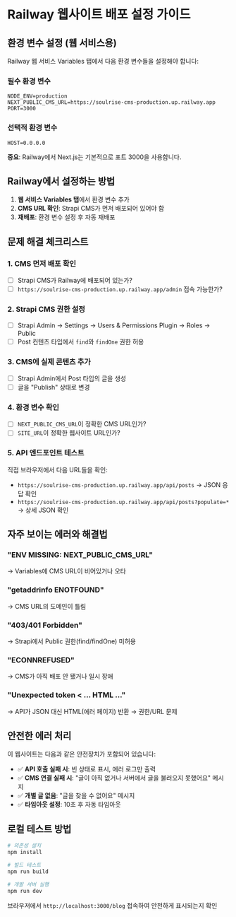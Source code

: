 # Railway 웹사이트 배포 설정 가이드

## 환경 변수 설정 (웹 서비스용)

Railway 웹 서비스 Variables 탭에서 다음 환경 변수들을 설정해야 합니다:

### 필수 환경 변수
```
NODE_ENV=production
NEXT_PUBLIC_CMS_URL=https://soulrise-cms-production.up.railway.app
PORT=3000
```

### 선택적 환경 변수
```
HOST=0.0.0.0
```

**중요**: Railway에서 Next.js는 기본적으로 포트 3000을 사용합니다.

## Railway에서 설정하는 방법

1. **웹 서비스 Variables 탭**에서 환경 변수 추가
2. **CMS URL 확인**: Strapi CMS가 먼저 배포되어 있어야 함
3. **재배포**: 환경 변수 설정 후 자동 재배포

## 문제 해결 체크리스트

### 1. CMS 먼저 배포 확인
- [ ] Strapi CMS가 Railway에 배포되어 있는가?
- [ ] `https://soulrise-cms-production.up.railway.app/admin` 접속 가능한가?

### 2. Strapi CMS 권한 설정
- [ ] Strapi Admin → Settings → Users & Permissions Plugin → Roles → Public
- [ ] Post 컨텐츠 타입에서 `find`와 `findOne` 권한 허용

### 3. CMS에 실제 콘텐츠 추가
- [ ] Strapi Admin에서 Post 타입의 글을 생성
- [ ] 글을 "Publish" 상태로 변경

### 4. 환경 변수 확인
- [ ] `NEXT_PUBLIC_CMS_URL`이 정확한 CMS URL인가?
- [ ] `SITE_URL`이 정확한 웹사이트 URL인가?

### 5. API 엔드포인트 테스트
직접 브라우저에서 다음 URL들을 확인:
- `https://soulrise-cms-production.up.railway.app/api/posts` → JSON 응답 확인
- `https://soulrise-cms-production.up.railway.app/api/posts?populate=*` → 상세 JSON 확인

## 자주 보이는 에러와 해결법

### "ENV MISSING: NEXT_PUBLIC_CMS_URL"
→ Variables에 CMS URL이 비어있거나 오타

### "getaddrinfo ENOTFOUND"
→ CMS URL의 도메인이 틀림

### "403/401 Forbidden"
→ Strapi에서 Public 권한(find/findOne) 미허용

### "ECONNREFUSED"
→ CMS가 아직 배포 안 됐거나 일시 장애

### "Unexpected token < ... HTML ..."
→ API가 JSON 대신 HTML(에러 페이지) 반환 → 권한/URL 문제

## 안전한 에러 처리

이 웹사이트는 다음과 같은 안전장치가 포함되어 있습니다:

- ✅ **API 호출 실패 시**: 빈 상태로 표시, 에러 로그만 출력
- ✅ **CMS 연결 실패 시**: "글이 아직 없거나 서버에서 글을 불러오지 못했어요" 메시지
- ✅ **개별 글 없음**: "글을 찾을 수 없어요" 메시지
- ✅ **타임아웃 설정**: 10초 후 자동 타임아웃

## 로컬 테스트 방법

```bash
# 의존성 설치
npm install

# 빌드 테스트
npm run build

# 개발 서버 실행
npm run dev
```

브라우저에서 `http://localhost:3000/blog` 접속하여 안전하게 표시되는지 확인

